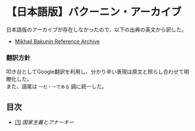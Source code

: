 # 【日本語版】バクーニン・アーカイブ

日本語版のアーカイブが存在しなかったので、以下の出典の英文から訳した。
- [Mikhail Bakunin Reference Archive](https://www.marxists.org/reference/archive/bakunin/)

### 翻訳方針
叩き台としてGoogle翻訳を利用し、分かり辛い表現は原文と照らし合わせて明瞭化した。\
また、語尾は `〜だ・〜である` 調に統一した。

## 目次
- [[1]](./statism-and-anarchy.md) *国家主義とアナーキー*
